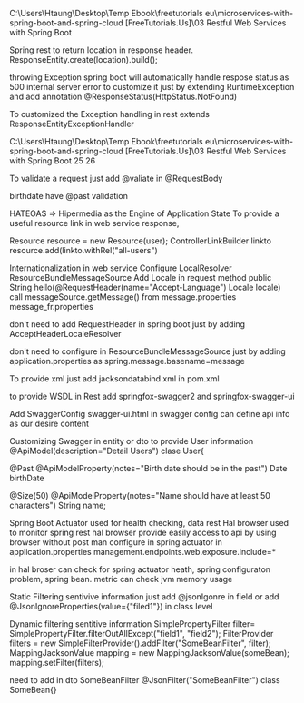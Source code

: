 C:\Users\Htaung\Desktop\Temp Ebook\freetutorials eu\microservices-with-spring-boot-and-spring-cloud [FreeTutorials.Us]\03 Restful Web Services with Spring Boot 


Spring rest to return location in response header.
ResponseEntity.create(location).build();

throwing Exception spring boot will automatically handle respose status as 500 internal server error
to customize it
just by extending RuntimeException and add annotation @ResponseStatus(HttpStatus.NotFound)


To customized the Exception handling in rest
extends ResponseEntityExceptionHandler

C:\Users\Htaung\Desktop\Temp Ebook\freetutorials eu\microservices-with-spring-boot-and-spring-cloud [FreeTutorials.Us]\03 Restful Web Services with Spring Boot
25 26

To validate a request
just add @valiate in @RequestBody

birthdate have @past validation


HATEOAS => Hipermedia as the Engine of Application State
To provide a useful resource link in web service response,

Resource<User> resource = new Resource<User>(user);
  ControllerLinkBuilder linkto 
  resource.add(linkto.withRel("all-users")
  
  
  Internationalization in web service
  Configure LocalResolver
  ResourceBundleMessageSource
  Add Locale in request method
  public String hello(@RequestHeader(name="Accept-Language") Locale locale)
  call messageSource.getMessage() from message.properties message_fr.properties
  
  don't need to add RequestHeader in spring boot
  just by adding AcceptHeaderLocaleResolver
  
  don't need to configure in ResourceBundleMessageSource
  just by adding application.properties as spring.message.basename=message
  
  
  To provide xml just add jacksondatabind xml in pom.xml
  
  to provide WSDL in Rest
  add springfox-swagger2 and springfox-swagger-ui
  
  Add SwaggerConfig
  swagger-ui.html 
  in swagger config can define api info as our desire content
  
  Customizing Swagger
  in entity or dto 
  to provide User information
  @ApiModel(description="Detail Users")
  clase User{
  
  @Past
  @ApiModelProperty(notes="Birth date should be in the past")
  Date birthDate
  
  @Size(50)
  @ApiModelProperty(notes="Name should have at least 50 characters")
  String name;
  

Spring Boot Actuator used for health checking, data rest Hal browser used to monitor spring rest
hal browser provide easily access to api by using browser without post man
configure in spring actuator in application.properties
management.endpoints.web.exposure.include=*

in hal broser can check for spring actuator heath, spring configuraton problem, spring bean. metric can check jvm memory usage

Static Filtering sentivive information
just add @jsonIgonre in field
or add @JsonIgnoreProperties(value={"filed1"}) in class level

Dynamic filtering sentitive information
SimplePropertyFilter filter= SimplePropertyFilter.filterOutAllExcept("field1", "field2");
FilterProvider filters = new SimpleFilterProvider().addFilter("SomeBeanFilter", filter);
MappingJacksonValue mapping = new MappingJacksonValue(someBean);
mapping.setFilter(filters);


need to add in dto 
SomeBeanFilter
@JsonFilter("SomeBeanFilter")
class SomeBean{}
